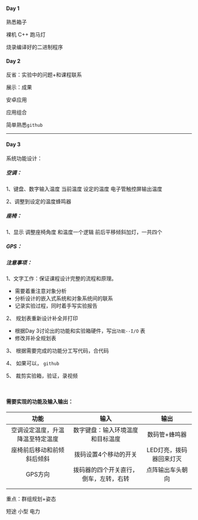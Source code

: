 #### Day 1

熟悉箱子

裸机 C++ 跑马灯

烧录编译好的二进制程序

#### Day 2

反省：实验中的问题+和课程联系

展示：成果

安卓应用

应用组合

简单熟悉`github`

--------------------------------

#### Day 3

系统功能设计：

##### 空调：

1、键盘、数字输入温度          当前温度 设定的温度             电子管触控屏输出温度

2、调整到设定的温度蜂鸣器

#####  座椅：

1、显示     调整座椅角度 和温度一个逻辑       前后平移倾斜加灯，一共四个

##### GPS：







##### 注意事项：

1、文字工作：保证课程设计完整的流程和原理。

- 需要着重注意对象分析
- 分析设计的嵌入式系统和对象系统间的联系
- 记录实验过程，同时着手写实验报告

2、 规划表重新设计补全并打印

- 根据Day 3讨论出的功能和实验箱硬件，写出`功能--I/O` 表
- 修改并补全规划表

3、 根据需要完成的功能分工写代码，合代码

4、 如果可以， `github` 

5、 裁剪实验箱，验证，录视频

​	

#### 需要实现的功能及输入输出：

|               功能               |                  输入                  |          输出           |
| :------------------------------: | :------------------------------------: | :---------------------: |
| 空调设定温度，升温降温至特定温度 |    数字键盘：输入环境温度和目标温度    |      数码管+蜂鸣器      |
|    座椅前后移动和前倾斜后倾斜    |         拨码设置4个移动的开关          | LED灯亮，拨码器回来灯灭 |
|             GPS方向              | 拨码器的四个开关直行，倒车，左转，右转 |    点阵输出车头朝向     |
|                                  |                                        |                         |
|                                  |                                        |                         |

重点：群组规划+姿态

短途 小型 电力